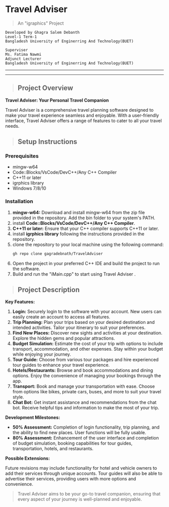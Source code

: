 # Travel Adviser


>An "igraphics" Project 

    Developed by Ghagra Salem Debanth
    Level-1 Term-1
    Bangladesh University of Enginerring And Technology(BUET)
>
    Superviser
    Ms. Fatima Nawmi
    Adjunct Lecturer
    Bangladesh University of Enginerring And Technology(BUET)

---
---
>## Project Overview


**Travel Adviser: Your Personal Travel Companion**

Travel Adviser is a comprehensive travel planning software designed to make your travel experience seamless and enjoyable. With a user-friendly interface, Travel Adviser offers a range of features to cater to all your travel needs.

  
>## Setup Instructions
### Prerequisites
- mingw-w64
- Code::Blocks/VsCode/DevC++/Any C++ Compiler
- C++11 or later
- igrphics library
- Windows 7/8/10

### Installation
1. **mingw-w64:** Download and install mingw-w64 from the zip file provided in the repository. Add the bin folder to your system's PATH.
2. install **Code::Blocks/VsCode/DevC++/Any C++ Compiler**.
3. **C++11 or later:** Ensure that your C++ compiler supports C++11 or later.
4. install **igrphics library** following the instructions provided in the repository.
5. clone the repository to your local machine using the following command:
    ```bash
    gh repo clone gagradebnath/TravelAdviser
6. Open the project in your preferred C++ IDE and build the project to run the software.
7. Build and run the "iMain.cpp" to start using Travel Adviser  .
   


>## Project Description

**Key Features:**

1. **Login:** Securely login to the software with your account. New users can easily create an account to access all features.
2. **Trip Planning:** Plan your trips based on your desired destination and intended activities. Tailor your itinerary to suit your preferences.
3. **Find New Places:** Discover new sights and activities at your destination. Explore the hidden gems and popular attractions.
4. **Budget Simulation:** Estimate the cost of your trip with options to include transport, accommodation, and other expenses. Stay within your budget while enjoying your journey.
5. **Tour Guide:** Choose from various tour packages and hire experienced tour guides to enhance your travel experience.
6. **Hotels/Restaurants:** Browse and book accommodations and dining options. Enjoy the convenience of managing your bookings through the app.
7. **Transport:** Book and manage your transportation with ease. Choose from options like bikes, private cars, buses, and more to suit your travel style.
8. **Chat Bot:** Get instant assistance and recommendations from the chat bot. Receive helpful tips and information to make the most of your trip.

**Development Milestones:**

- **50% Assessment:** Completion of login functionality, trip planning, and the ability to find new places. User functions will be fully usable.
- **80% Assessment:** Enhancement of the user interface and completion of budget simulation, booking capabilities for tour guides, transportation, hotels, and restaurants.

**Possible Extensions:**

Future revisions may include functionality for hotel and vehicle owners to add their services through unique accounts. Tour guides will also be able to advertise their services, providing users with more options and convenience.

>Travel Adviser aims to be your go-to travel companion, ensuring that every aspect of your journey is well-planned and enjoyable.
  
